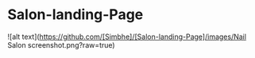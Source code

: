 # Salon-landing-Page

![alt text](https://github.com/[Simbhe]/[Salon-landing-Page]/images/Nail Salon screenshot.png?raw=true)
